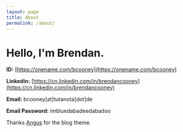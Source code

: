 ```yaml
---
layout: page
title: About
permalink: /about/
---
```


# Hello, I'm Brendan.

**ID:** [https://onename.com/bcooney](https://onename.com/bcooney)

**Linkedin:** [https://cn.linkedin.com/in/brendancooney](https://cn.linkedin.com/in/brendancooney)

**Email:** bcooney[at]tutanota[dot]de

**Email Password:** imbluedabadeedabadoo

Thanks [Angus](https://github.com/agusmakmun/agusmakmun.github.io) for the blog theme.
